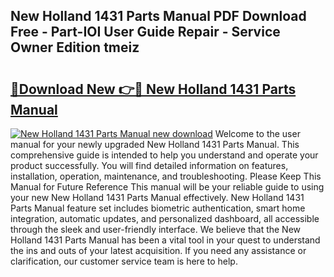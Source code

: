 ## New Holland 1431 Parts Manual PDF Download Free - Part-IOI User Guide Repair - Service Owner Edition tmeiz

# <h2><a href="http://bc90231.oget.top/?id=New+Holland+1431+Parts+Manual">🔗Download New 👉🔴 New Holland 1431 Parts Manual</a></h2>

[![New Holland 1431 Parts Manual new download](https://i.imgur.com/5g1atiW.png)](http://bc90231.oget.top/?id=New+Holland+1431+Parts+Manual)
Welcome to the user manual for your newly upgraded New Holland 1431 Parts Manual. This comprehensive guide is intended to help you understand and operate your product successfully. You will find detailed information on features, installation, operation, maintenance, and troubleshooting. Please Keep This Manual for Future Reference This manual will be your reliable guide to using your new New Holland 1431 Parts Manual effectively. New Holland 1431 Parts Manual feature set includes biometric authentication, smart home integration, automatic updates, and personalized dashboard, all accessible through the sleek and user-friendly interface. We believe that the New Holland 1431 Parts Manual has been a vital tool in your quest to understand the ins and outs of your latest acquisition. If you need any assistance or clarification, our customer service team is here to help.
